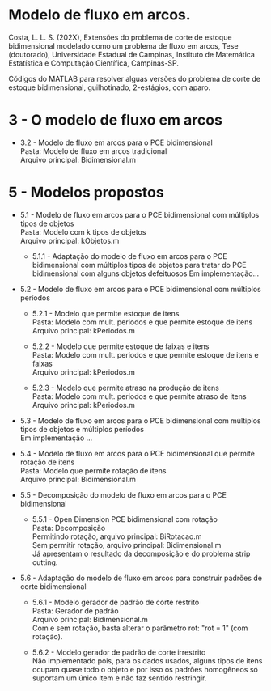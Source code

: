 # Modelo de fluxo em arcos.

Costa, L. L. S. (202X), Extensões do problema de corte de estoque bidimensional modelado como um problema de fluxo em arcos, Tese (doutorado), Universidade Estadual de Campinas, Instituto de Matemática Estatística e Computação Científica, Campinas-SP.

Códigos do MATLAB para resolver alguas versões do problema de corte de estoque bidimensional, guilhotinado, 2-estágios, com aparo.


# 3 - O modelo de fluxo em arcos

* 3.2 - Modelo de fluxo em arcos para o PCE bidimensional  
Pasta: Modelo de fluxo em arcos tradicional  
Arquivo principal: Bidimensional.m  

# 5 - Modelos propostos

* 5.1 - Modelo de fluxo em arcos para o PCE bidimensional com múltiplos tipos de objetos  
Pasta: Modelo com k tipos de objetos  
Arquivo principal: kObjetos.m

  * 5.1.1 - Adaptação do modelo de fluxo em arcos para o PCE bidimensional com múltiplos tipos de objetos para tratar do PCE bidimensional com alguns objetos defeituosos
Em implementação...

* 5.2 - Modelo de fluxo em arcos para o PCE bidimensional com múltiplos períodos
  * 5.2.1 - Modelo que permite estoque de itens  
  Pasta: Modelo com mult. periodos e que permite estoque de itens  
  Arquivo principal: kPeriodos.m

  * 5.2.2 - Modelo que permite estoque de faixas e itens  
Pasta: Modelo com mult. periodos e que permite estoque de itens e faixas  
Arquivo principal: kPeriodos.m

  * 5.2.3 - Modelo que permite atraso na produção de itens  
Pasta: Modelo com mult. periodos e que permite atraso de itens  
Arquivo principal: kPeriodos.m

* 5.3 - Modelo de fluxo em arcos para o PCE bidimensional com múltiplos tipos de objetos e múltiplos períodos  
Em implementação ...

* 5.4 - Modelo de fluxo em arcos para o PCE bidimensional que permite rotação de itens  
Pasta: Modelo que permite rotação de itens  
Arquivo principal: Bidimensional.m  

* 5.5 - Decomposição do modelo de fluxo em arcos para o PCE bidimensional  
  * 5.5.1 - Open Dimension PCE bidimensional com rotação  
Pasta: Decomposição  
Permitindo rotação, arquivo principal: BiRotacao.m  
Sem permitir rotação, arquivo principal: Bidimensional.m  
Já apresentam o resultado da decomposição e do problema strip cutting.  
 
* 5.6 - Adaptação do modelo de fluxo em arcos para construir padrões de corte bidimensional  
  * 5.6.1 - Modelo gerador de padrão de corte restrito  
Pasta: Gerador de padrão  
Arquivo principal: Bidimensional.m  
Com e sem rotação, basta alterar o parâmetro rot: "rot = 1" (com rotação).  

  * 5.6.2 - Modelo gerador de padrão de corte irrestrito  
Não implementado pois, para os dados usados, alguns tipos de itens ocupam quase todo o objeto e por isso os padrões homogêneos só suportam um único item e não faz sentido restringir.












